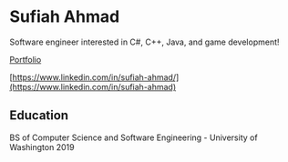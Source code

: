 
# Sufiah Ahmad

Software engineer interested in C#, C++, Java, and game development!

[Portfolio](https://sufiaha.github.io/sufiaha/)

[https://www.linkedin.com/in/sufiah-ahmad/](https://www.linkedin.com/in/sufiah-ahmad)

## Education

BS of Computer Science and Software Engineering - University of Washington 2019

<!--
## Projects

* [Example project](link to the project here)
* [Example project](link to the project here)
-->

<!--
**SufiahA/sufiaha** is a ✨ _special_ ✨ repository because its `README.md` (this file) appears on your GitHub profile.

Here are some ideas to get you started:

- 🔭 I’m currently working on ...
- 🌱 I’m currently learning ...
- 👯 I’m looking to collaborate on ...
- 🤔 I’m looking for help with ...
- 💬 Ask me about ...
- 📫 How to reach me: ...
- 😄 Pronouns: ...
- ⚡ Fun fact: ...
-->
